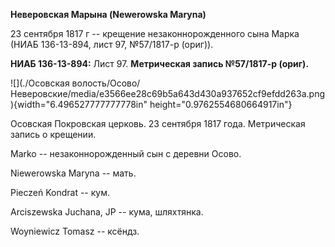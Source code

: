 **Неверовская Марына (Newerowska Maryna)**

23 сентября 1817 г -- крещение незаконнорожденного сына Марка (НИАБ
136-13-894, лист 97, №57/1817-р (ориг)).

**НИАБ 136-13-894:** Лист 97. **Метрическая запись №57/1817-р (ориг).**

![](./Осовская волость/Осово/Неверовские/media/e3566ee28c69b5a643d430a937652cf9efdd263a.png){width="6.496527777777778in"
height="0.9762554680664917in"}

Осовская Покровская церковь. 23 сентября 1817 года. Метрическая запись о
крещении.

Marko -- незаконнорожденный сын с деревни Осовo.

Niewerowska Maryna -- мать.

Pieczeń Kondrat -- кум.

Arciszewska Juchana, JP -- кума, шляхтянка.

Woyniewicz Tomasz -- ксёндз.
